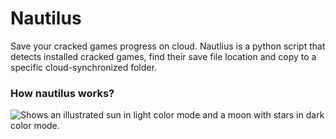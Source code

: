 # Nautilus
Save your cracked games progress on cloud. Nautlius is a python script that detects installed cracked games, find their save file location and copy to a specific cloud-synchronized folder.

### How nautilus works?

<picture>
      <source media="(prefers-color-scheme: dark)" srcset="https://i.imgur.com/twnuel9.png">
      <source media="(prefers-color-scheme: light)" srcset="https://i.imgur.com/NEKCb4a.png">
  <img alt="Shows an illustrated sun in light color mode and a moon with stars in dark color mode." src="https://user-images.githubusercontent.com/25423296/163456779-a8556205-d0a5-45e2-ac17-42d089e3c3f8.png">
</picture>
